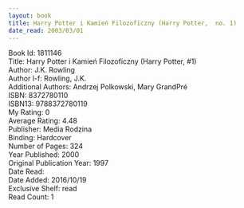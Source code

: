 ```yaml
---
layout: book
title: Harry Potter i Kamień Filozoficzny (Harry Potter,  no. 1)
date_read: 2003/03/01
---
```


Book Id: 1811146<br />
Title: Harry Potter i Kamień Filozoficzny (Harry Potter, #1)<br />
Author: J.K. Rowling<br />
Author l-f: Rowling, J.K.<br />
Additional Authors: Andrzej Polkowski, Mary GrandPré<br />
ISBN: 8372780110<br />
ISBN13: 9788372780119<br />
My Rating: 0<br />
Average Rating: 4.48<br />
Publisher: Media Rodzina<br />
Binding: Hardcover<br />
Number of Pages: 324<br />
Year Published: 2000<br />
Original Publication Year: 1997<br />
Date Read: <br />
Date Added: 2016/10/19<br />
Exclusive Shelf: read<br />
Read Count: 1<br />


